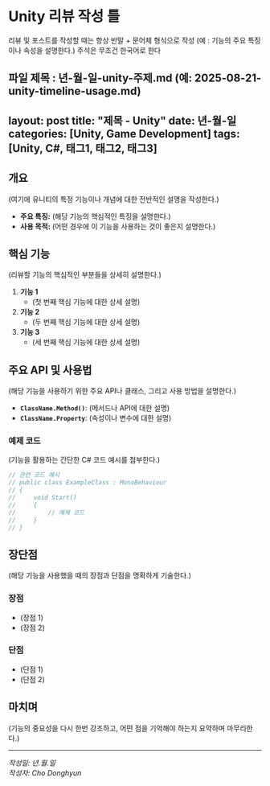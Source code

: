 # Unity 리뷰 작성 틀

리뷰 및 포스트를 작성할 때는 항상 반말 + 문어체 형식으로 작성
(예 : 기능의 주요 특징이나 속성을 설명한다.)
주석은 무조건 한국어로 한다

파일 제목 : 년-월-일-unity-주제.md
(예: 2025-08-21-unity-timeline-usage.md)
---
layout: post
title: "제목 - Unity"
date: 년-월-일
categories: [Unity, Game Development]
tags: [Unity, C#, 태그1, 태그2, 태그3]
---

## 개요
(여기에 유니티의 특정 기능이나 개념에 대한 전반적인 설명을 작성한다.)

- **주요 특징:** (해당 기능의 핵심적인 특징을 설명한다.)
- **사용 목적:** (어떤 경우에 이 기능을 사용하는 것이 좋은지 설명한다.)

## 핵심 기능
(리뷰할 기능의 핵심적인 부분들을 상세히 설명한다.)

1.  **기능 1**
    - (첫 번째 핵심 기능에 대한 상세 설명)
2.  **기능 2**
    - (두 번째 핵심 기능에 대한 상세 설명)
3.  **기능 3**
    - (세 번째 핵심 기능에 대한 상세 설명)

## 주요 API 및 사용법
(해당 기능을 사용하기 위한 주요 API나 클래스, 그리고 사용 방법을 설명한다.)

- **`ClassName.Method()`**: (메서드나 API에 대한 설명)
- **`ClassName.Property`**: (속성이나 변수에 대한 설명)

### 예제 코드
(기능을 활용하는 간단한 C# 코드 예시를 첨부한다.)

```csharp
// 관련 코드 예시
// public class ExampleClass : MonoBehaviour
// {
//     void Start()
//     {
//         // 예제 코드
//     }
// }
```

## 장단점
(해당 기능을 사용했을 때의 장점과 단점을 명확하게 기술한다.)

### 장점
- (장점 1)
- (장점 2)

### 단점
- (단점 1)
- (단점 2)

## 마치며
(기능의 중요성을 다시 한번 강조하고, 어떤 점을 기억해야 하는지 요약하며 마무리한다.)

---

*작성일: 년.월.일*<br/>
*작성자: Cho Donghyun*
